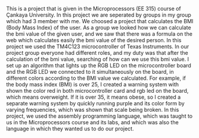 This is a project that is given in the Microprocessors (EE 315) course of Çankaya University. In this project we are seperated by groups in my group which had 3 member with me. We choosed a project that calculates the BMI (Body Mass Index) of the user. As a group we looked how we can calculate the bmi value of the given user, and we saw that there was a formula on the web which calculates easily the bmi value of the desired person. In this project we used the TM4C123 microcontroller of Texas Instruments. In our project group everyone had different roles, and my duty was that after the calculation of the bmi value, searching of how can we use this bmi value. I set up an algorithm that lights up the RGB LED on the microcontroller board and the RGB LED we connected to it simultaneously on the board, in different colors according to the BMI value we calculated. For example, if the body mass index (BMI) is over 25, I created a warning system with shown the color red in both microcontroller card and rgb led on the board, which means overweight. If it is over 35, it means obese, so I created a separate warning system by quickly running purple and its color form by varying frequencies, which was shown that scale being broken. In this project, we used the assembly programming language, which was taught to us in the Microprocessors course and its labs, and which was also the language in which they wanted us to do our project. 


